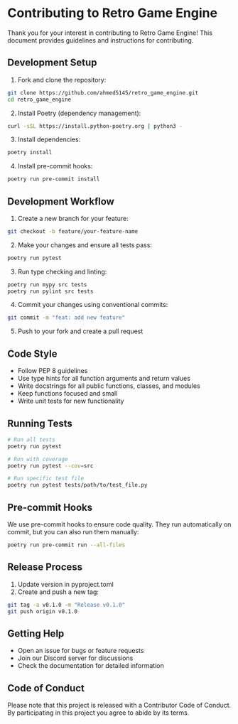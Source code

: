 # Contributing to Retro Game Engine

Thank you for your interest in contributing to Retro Game Engine! This document provides guidelines and instructions for contributing.

## Development Setup

1. Fork and clone the repository:
```bash
git clone https://github.com/ahmed5145/retro_game_engine.git
cd retro_game_engine
```

2. Install Poetry (dependency management):
```bash
curl -sSL https://install.python-poetry.org | python3 -
```

3. Install dependencies:
```bash
poetry install
```

4. Install pre-commit hooks:
```bash
poetry run pre-commit install
```

## Development Workflow

1. Create a new branch for your feature:
```bash
git checkout -b feature/your-feature-name
```

2. Make your changes and ensure all tests pass:
```bash
poetry run pytest
```

3. Run type checking and linting:
```bash
poetry run mypy src tests
poetry run pylint src tests
```

4. Commit your changes using conventional commits:
```bash
git commit -m "feat: add new feature"
```

5. Push to your fork and create a pull request

## Code Style

- Follow PEP 8 guidelines
- Use type hints for all function arguments and return values
- Write docstrings for all public functions, classes, and modules
- Keep functions focused and small
- Write unit tests for new functionality

## Running Tests

```bash
# Run all tests
poetry run pytest

# Run with coverage
poetry run pytest --cov=src

# Run specific test file
poetry run pytest tests/path/to/test_file.py
```

## Pre-commit Hooks

We use pre-commit hooks to ensure code quality. They run automatically on commit, but you can also run them manually:

```bash
poetry run pre-commit run --all-files
```

## Release Process

1. Update version in pyproject.toml
2. Create and push a new tag:
```bash
git tag -a v0.1.0 -m "Release v0.1.0"
git push origin v0.1.0
```

## Getting Help

- Open an issue for bugs or feature requests
- Join our Discord server for discussions
- Check the documentation for detailed information

## Code of Conduct

Please note that this project is released with a Contributor Code of Conduct. By participating in this project you agree to abide by its terms.
